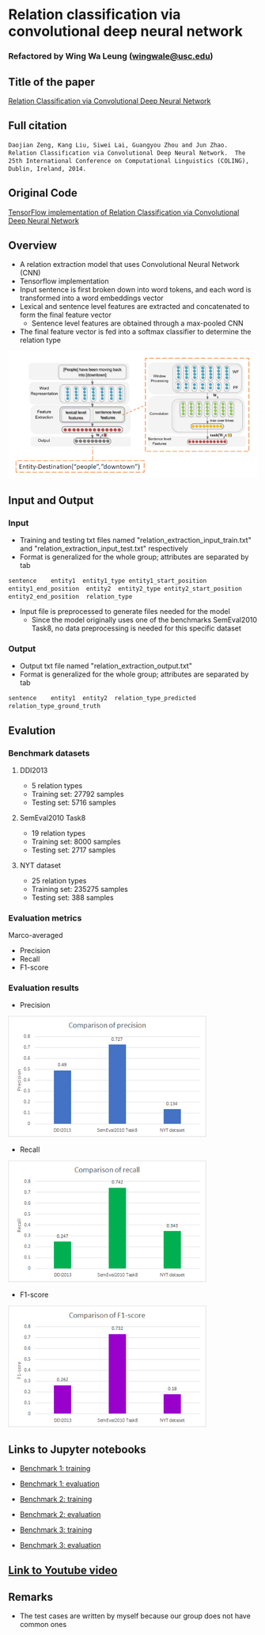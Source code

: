 # Relation classification via convolutional deep neural network

### Refactored by Wing Wa Leung (wingwale@usc.edu)

## Title of the paper
[Relation Classification via Convolutional Deep Neural Network](https://www.aclweb.org/anthology/C14-1220)

## Full citation
```
Daojian Zeng, Kang Liu, Siwei Lai, Guangyou Zhou and Jun Zhao. Relation Classification via Convolutional Deep Neural Network.  The 25th International Conference on Computational Linguistics (COLING), Dublin, Ireland, 2014.
```

## Original Code
[TensorFlow implementation of Relation Classification via Convolutional Deep Neural Network](https://github.com/FrankWork/conv_relation)

## Overview
* A relation extraction model that uses Convolutional Neural Network (CNN)
* Tensorflow implementation
* Input sentence is first broken down into word tokens, and each word is transformed into a word embeddings vector
* Lexical and sentence level features are extracted and concatenated to form the final feature vector
    * Sentence level features are obtained through a max-pooled CNN
* The final feature vector is fed into a softmax classifier to determine the relation type

![model architecture](architecture.png)

## Input and Output
### Input
* Training and testing txt files named "relation_extraction_input_train.txt" and "relation_extraction_input_test.txt" respectively
* Format is generalized for the whole group; attributes are separated by tab
```
sentence    entity1  entity1_type entity1_start_position    entity1_end_position  entity2  entity2_type entity2_start_position    entity2_end_position  relation_type
```
* Input file is preprocessed to generate files needed for the model
    * Since the model originally uses one of the benchmarks SemEval2010 Task8, no data preprocessing is needed for this specific dataset

### Output
* Output txt file named "relation_extraction_output.txt"
* Format is generalized for the whole group; attributes are separated by tab
```
sentence    entity1  entity2  relation_type_predicted  relation_type_ground_truth
```

## Evalution
### Benchmark datasets
1. DDI2013
    * 5 relation types
    * Training set: 27792 samples
    * Testing set: 5716 samples

2. SemEval2010 Task8
    * 19 relation types
    * Training set: 8000 samples
    * Testing set: 2717 samples

3. NYT dataset
    * 25 relation types
    * Training set: 235275 samples
    * Testing set: 388 samples

### Evaluation metrics
Marco-averaged
* Precision
* Recall
* F1-score

### Evaluation results
* Precision

![Precision](precision.png)

* Recall

![Recall](recall.png)

* F1-score

![F1-score](f1.png)

## Links to Jupyter notebooks
* [Benchmark 1: training](cnn_notebook1_train.ipynb)
* [Benchmark 1: evaluation](cnn_notebook1_test.ipynb)

* [Benchmark 2: training](cnn_notebook2_train.ipynb)
* [Benchmark 2: evaluation](cnn_notebook2_test.ipynb)

* [Benchmark 3: training](cnn_notebook3_train.ipynb)
* [Benchmark 3: evaluation](cnn_notebook3_test.ipynb)

## [Link to Youtube video](https://youtu.be/4IUzWw3d6To)

## Remarks
* The test cases are written by myself because our group does not have common ones
